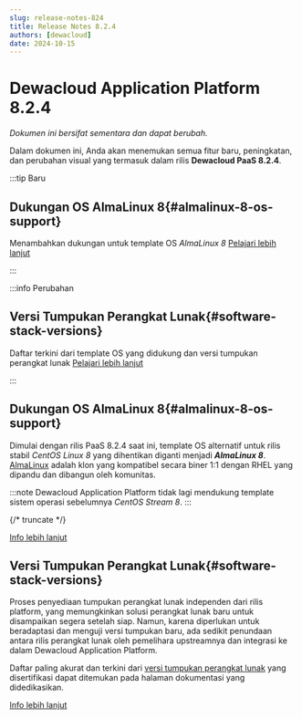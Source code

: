 ```yaml
---
slug: release-notes-824
title: Release Notes 8.2.4
authors: [dewacloud]
date: 2024-10-15
---
```

# Dewacloud Application Platform 8.2.4

_Dokumen ini bersifat sementara dan dapat berubah._

Dalam dokumen ini, Anda akan menemukan semua fitur baru, peningkatan, dan perubahan visual yang termasuk dalam rilis **Dewacloud PaaS 8.2.4**.

:::tip Baru

## Dukungan OS AlmaLinux 8{#almalinux-8-os-support}

Menambahkan dukungan untuk template OS _AlmaLinux 8_ [Pelajari lebih lanjut](<#almalinux-8-os-support>)

:::

:::info Perubahan

## Versi Tumpukan Perangkat Lunak{#software-stack-versions}

Daftar terkini dari template OS yang didukung dan versi tumpukan perangkat lunak [Pelajari lebih lanjut](<#software-stack-versions>)

:::

## Dukungan OS AlmaLinux 8{#almalinux-8-os-support}

Dimulai dengan rilis PaaS 8.2.4 saat ini, template OS alternatif untuk rilis stabil _CentOS Linux 8_ yang dihentikan diganti menjadi _**AlmaLinux 8**_. [AlmaLinux](<https://almalinux.org/>) adalah klon yang kompatibel secara biner 1:1 dengan RHEL yang dipandu dan dibangun oleh komunitas.

:::note
Dewacloud Application Platform tidak lagi mendukung template sistem operasi sebelumnya _CentOS Stream 8_. 
:::

{/* truncate */}

[Info lebih lanjut](<https://docs.dewacloud.com/docs/container-image-requirements/>)



## Versi Tumpukan Perangkat Lunak{#software-stack-versions}

Proses penyediaan tumpukan perangkat lunak independen dari rilis platform, yang memungkinkan solusi perangkat lunak baru untuk disampaikan segera setelah siap. Namun, karena diperlukan untuk beradaptasi dan menguji versi tumpukan baru, ada sedikit penundaan antara rilis perangkat lunak oleh pemelihara upstreamnya dan integrasi ke dalam Dewacloud Application Platform.

Daftar paling akurat dan terkini dari [versi tumpukan perangkat lunak](<https://docs.dewacloud.com/docs/software-stacks-versions/>) yang disertifikasi dapat ditemukan pada halaman dokumentasi yang didedikasikan.

[Info lebih lanjut](<https://docs.dewacloud.com/docs/software-stacks-versions/>)


